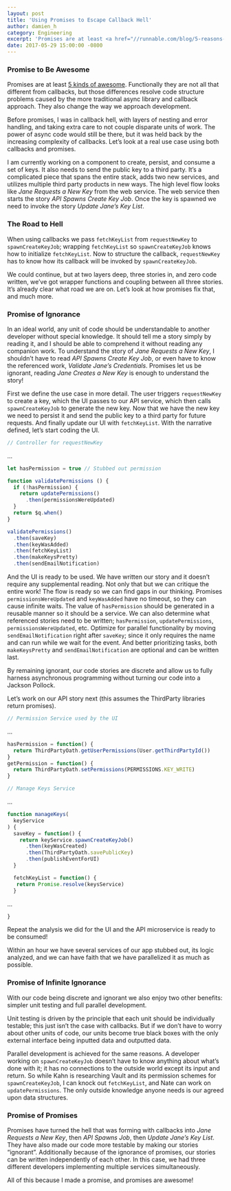 ```yaml
---
layout: post
title: 'Using Promises to Escape Callback Hell'
author: damien_h
category: Engineering
excerpt: 'Promises are at least <a href="//runnable.com/blog/5-reasons-why-you-should-be-using-promises">5 kinds of awesome</a>. Functionally they are not all that different from callbacks, but those differences resolve code structure problems caused by the more traditional async library and callback approach. They also change the way we approach development.'
date: 2017-05-29 15:00:00 -0800
---
```


### Promise to Be Awesome

Promises are at least [5 kinds of awesome](//runnable.com/blog/5-reasons-why-you-should-be-using-promises). Functionally they are not all that different from callbacks, but those differences resolve code structure problems caused by the more traditional async library and callback approach. They also change the way we approach development.

Before promises, I was in callback hell, with layers of nesting and error handling, and taking extra care to not couple disparate units of work. The power of async code would still be there, but it was held back by the increasing complexity of callbacks. Let’s look at a real use case using both callbacks and promises.

I am currently working on a component to create, persist, and consume a set of keys. It also needs to send the public key to a third party. It’s a complicated piece that spans the entire stack, adds two new services, and utilizes multiple third party products in new ways. The high level flow looks like *Jane Requests a New Key* from the web service. The web service then starts the story *API Spawns Create Key Job*. Once the key is spawned we need to invoke the story *Update Jane’s Key List*.

### The Road to Hell

When using callbacks we pass `fetchKeyList` from `requestNewKey` to `spawnCreateKeyJob`; wrapping `fetchKeyList` so `spawnCreateKeyJob` knows how to initialize `fetchKeyList`. Now to structure the callback, `requestNewKey` has to know how its callback will be invoked by `spawnCreateKeyJob`.

We could continue, but at two layers deep, three stories in, and zero code written, we’ve got wrapper functions and coupling between all three stories. It’s already clear what road we are on. Let’s look at how promises fix that, and much more.

### Promise of Ignorance

In an ideal world, any unit of code should be understandable to another developer without special knowledge. It should tell me a story simply by reading it, and I should be able to comprehend it without reading any companion work. To understand the story of *Jane Requests a New Key*, I shouldn’t have to read *API Spawns Create Key Job*, or even have to know the referenced work, *Validate Jane’s Credentials*. Promises let us be ignorant, reading *Jane Creates a New Key* is enough to understand the story!

First we define the use case in more detail. The user triggers `requestNewKey` to create a key, which the UI passes to our API service, which then calls `spawnCreateKeyJob` to generate the new key. Now that we have the new key we need to persist it and send the public key to a third party for future requests. And finally update our UI with `fetchKeyList`. With the narrative defined, let’s start coding the UI.

```javascript
// Controller for requestNewKey
```

<div class="grid-block code-overflow">...</div>

```javascript
let hasPermission = true // Stubbed out permission

function validatePermissions () {
  if (!hasPermission) {
    return updatePermissions()
      .then(permissionsWereUpdated)
  }
  return $q.when()
}

validatePermissions()
  .then(saveKey)
  .then(keyWasAdded)
  .then(fetchKeyList)
  .then(makeKeysPretty)
  .then(sendEmailNotification)
```

And the UI is ready to be used. We have written our story and it doesn’t require any supplemental reading. Not only that but we can critique the entire work! The flow is ready so we can find gaps in our thinking. Promises `permissionsWereUpdated` and `keyWasAdded` have no timeout, so they can cause infinite waits. The value of `hasPermission` should be generated in a reusable manner so it should be a service. We can also determine what referenced stories need to be written; `hasPermission`, `updatePermissions`, `permissionsWereUpdated`, etc. Optimize for parallel functionality by moving `sendEmailNotification` right after `saveKey`; since it only requires the name and can run while we wait for the event. And better prioritizing tasks, both `makeKeysPretty` and `sendEmailNotification` are optional and can be written last.

By remaining ignorant, our code stories are discrete and allow us to fully harness asynchronous programming without turning our code into a Jackson Pollock.

Let’s work on our API story next (this assumes the ThirdParty libraries return promises).

```javascript
// Permission Service used by the UI
```

<div class="grid-block code-overflow">...</div>

```javascript
hasPermission = function() {
  return ThirdPartyOath.getUserPermissions(User.getThirdPartyId())
}
getPermission = function() {
  return ThirdPartyOath.setPermissions(PERMISSIONS.KEY_WRITE)
}

// Manage Keys Service
```

<div class="grid-block code-overflow">...</div>

```javascript
function manageKeys(
  keyService
) {
  saveKey = function() {
    return keyService.spawnCreateKeyJob()
      .then(keyWasCreated)
      .then(ThirdPartyOath.savePublicKey)
      .then(publishEventForUI)
  }

  fetchKeyList = function() {
   return Promise.resolve(keysService)
  }
```

<div class="grid-block code-overflow">...</div>

```javascript
}
```

Repeat the analysis we did for the UI and the API microservice is ready to be consumed!

Within an hour we have several services of our app stubbed out, its logic analyzed, and we can have faith that we have parallelized it as much as possible.

### Promise of Infinite Ignorance

With our code being discrete and ignorant we also enjoy two other benefits: simpler unit testing and full parallel development.

Unit testing is driven by the principle that each unit should be individually testable; this just isn’t the case with callbacks. But if we don’t have to worry about other units of code, our units become true black boxes with the only external interface being inputted data and outputted data.

Parallel development is achieved for the same reasons. A developer working on `spawnCreateKeyJob` doesn’t have to know anything about what’s done with it; it has no connections to the outside world except its input and return. So while Kahn is researching Vault and its permission schemes for `spawnCreateKeyJob`, I can knock out `fetchKeyList`, and Nate can work on `updatePermissions`. The only outside knowledge anyone needs is our agreed upon data structures.

### Promise of Promises

Promises have turned the hell that was forming with callbacks into *Jane Requests a New Key*, then *API Spawns Job*, then *Update Jane’s Key List*. They have also made our code more testable by making our stories “ignorant”. Additionally because of the ignorance of promises, our stories can be written independently of each other. In this case, we had three different developers implementing multiple services simultaneously.

All of this because I made a promise, and promises are awesome!
